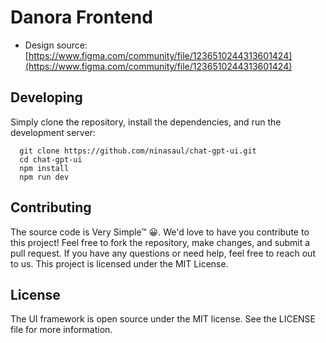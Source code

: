 # Danora Frontend
- Design source:[https://www.figma.com/community/file/1236510244313601424](https://www.figma.com/community/file/1236510244313601424)

## Developing

Simply clone the repository, install the dependencies, and run the development server:

```
  git clone https://github.com/ninasaul/chat-gpt-ui.git
  cd chat-gpt-ui
  npm install
  npm run dev
```

## Contributing

The source code is Very Simple™ 😀. We'd love to have you contribute to this project! Feel free to fork the repository, make changes, and submit a pull request. If you have any questions or need help, feel free to reach out to us.
This project is licensed under the MIT License.

## License

The UI framework is open source under the MIT license. See the LICENSE file for more information.

